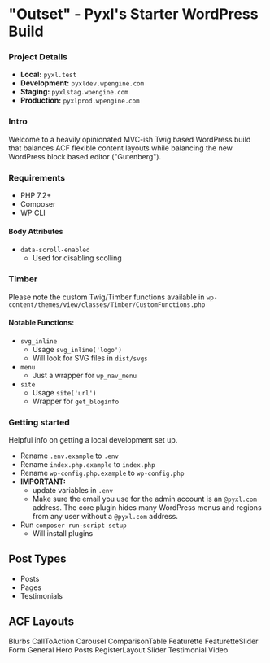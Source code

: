 # "Outset" - Pyxl's Starter WordPress Build

### Project Details
* __Local:__ `pyxl.test`
* __Development:__ `pyxldev.wpengine.com`
* __Staging:__ `pyxlstag.wpengine.com`
* __Production:__ `pyxlprod.wpengine.com`

### Intro
Welcome to a heavily opinionated MVC-ish Twig based WordPress build that balances ACF flexible content layouts while balancing the new WordPress block based editor ("Gutenberg").

### Requirements
* PHP 7.2+
* Composer
* WP CLI

#### Body Attributes
* `data-scroll-enabled`
    * Used for disabling scolling

### Timber
Please note the custom Twig/Timber functions available in `wp-content/themes/view/classes/Timber/CustomFunctions.php`

#### Notable Functions:
* `svg_inline`
    * Usage `svg_inline('logo')`
    * Will look for SVG files in `dist/svgs`
* `menu`
    * Just a wrapper for `wp_nav_menu`
* `site`
    * Usage `site('url')`
    * Wrapper for `get_bloginfo`

### Getting started
Helpful info on getting a local development set up.
* Rename `.env.example` to `.env`
* Rename `index.php.example` to `index.php`
* Rename `wp-config.php.example` to `wp-config.php`
* __IMPORTANT:__ 
    * update variables in `.env`
    * Make sure the email you use for the admin account is an `@pyxl.com` address. The core plugin hides many WordPress menus and regions from any user without a `@pyxl.com` address.
* Run `composer run-script setup`
    * Will install plugins

## Post Types
* Posts
* Pages
* Testimonials

## ACF Layouts
Blurbs
CallToAction
Carousel
ComparisonTable
Featurette
FeaturetteSlider
Form
General
Hero
Posts
RegisterLayout
Slider
Testimonial
Video



